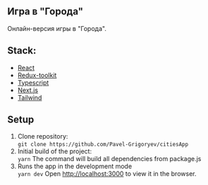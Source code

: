 ## Игра в "Города"

Онлайн-версия игры в "Города".

## Stack:

- [React](https://reactjs.org/)
- [Redux-toolkit](https://redux-toolkit.js.org/)
- [Typescript](https://www.typescriptlang.org/)
- [Next.js](https://nextjs.org/)
- [Tailwind](https://tailwindcss.com/)

## Setup

1. Clone repository:  
   `git clone https://github.com/Pavel-Grigoryev/citiesApp`
2. Initial build of the project:  
   `yarn` The command will build all dependencies from package.js
3. Runs the app in the development mode  
   `yarn dev`
   Open [http://localhost:3000](http://localhost:3000) to view it in the browser.

